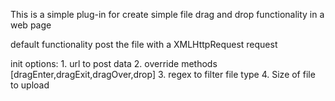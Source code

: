 This is a simple plug-in for create simple file drag and drop functionality in a web page

default functionality post the file with a XMLHttpRequest request

init options:
	1. url to post data
	2. 	override methods [dragEnter,dragExit,dragOver,drop]
	3.	regex to filter file type
	4.	Size of file to upload